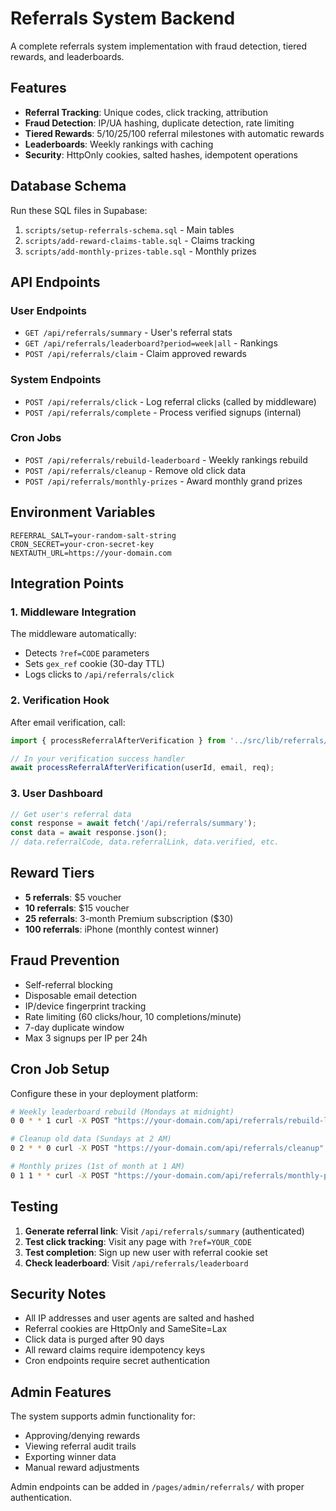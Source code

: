 # Referrals System Backend

A complete referrals system implementation with fraud detection, tiered rewards, and leaderboards.

## Features

- **Referral Tracking**: Unique codes, click tracking, attribution
- **Fraud Detection**: IP/UA hashing, duplicate detection, rate limiting
- **Tiered Rewards**: 5/10/25/100 referral milestones with automatic rewards
- **Leaderboards**: Weekly rankings with caching
- **Security**: HttpOnly cookies, salted hashes, idempotent operations

## Database Schema

Run these SQL files in Supabase:
1. `scripts/setup-referrals-schema.sql` - Main tables
2. `scripts/add-reward-claims-table.sql` - Claims tracking
3. `scripts/add-monthly-prizes-table.sql` - Monthly prizes

## API Endpoints

### User Endpoints
- `GET /api/referrals/summary` - User's referral stats
- `GET /api/referrals/leaderboard?period=week|all` - Rankings
- `POST /api/referrals/claim` - Claim approved rewards

### System Endpoints  
- `POST /api/referrals/click` - Log referral clicks (called by middleware)
- `POST /api/referrals/complete` - Process verified signups (internal)

### Cron Jobs
- `POST /api/referrals/rebuild-leaderboard` - Weekly rankings rebuild
- `POST /api/referrals/cleanup` - Remove old click data
- `POST /api/referrals/monthly-prizes` - Award monthly grand prizes

## Environment Variables

```env
REFERRAL_SALT=your-random-salt-string
CRON_SECRET=your-cron-secret-key
NEXTAUTH_URL=https://your-domain.com
```

## Integration Points

### 1. Middleware Integration
The middleware automatically:
- Detects `?ref=CODE` parameters
- Sets `gex_ref` cookie (30-day TTL)
- Logs clicks to `/api/referrals/click`

### 2. Verification Hook
After email verification, call:
```typescript
import { processReferralAfterVerification } from '../src/lib/referrals/verification-hook';

// In your verification success handler
await processReferralAfterVerification(userId, email, req);
```

### 3. User Dashboard
```typescript
// Get user's referral data
const response = await fetch('/api/referrals/summary');
const data = await response.json();
// data.referralCode, data.referralLink, data.verified, etc.
```

## Reward Tiers

- **5 referrals**: $5 voucher
- **10 referrals**: $15 voucher  
- **25 referrals**: 3-month Premium subscription ($30)
- **100 referrals**: iPhone (monthly contest winner)

## Fraud Prevention

- Self-referral blocking
- Disposable email detection
- IP/device fingerprint tracking
- Rate limiting (60 clicks/hour, 10 completions/minute)
- 7-day duplicate window
- Max 3 signups per IP per 24h

## Cron Job Setup

Configure these in your deployment platform:

```bash
# Weekly leaderboard rebuild (Mondays at midnight)
0 0 * * 1 curl -X POST "https://your-domain.com/api/referrals/rebuild-leaderboard" -H "x-cron-secret: $CRON_SECRET"

# Cleanup old data (Sundays at 2 AM)  
0 2 * * 0 curl -X POST "https://your-domain.com/api/referrals/cleanup" -H "x-cron-secret: $CRON_SECRET"

# Monthly prizes (1st of month at 1 AM)
0 1 1 * * curl -X POST "https://your-domain.com/api/referrals/monthly-prizes" -H "x-cron-secret: $CRON_SECRET"
```

## Testing

1. **Generate referral link**: Visit `/api/referrals/summary` (authenticated)
2. **Test click tracking**: Visit any page with `?ref=YOUR_CODE`
3. **Test completion**: Sign up new user with referral cookie set
4. **Check leaderboard**: Visit `/api/referrals/leaderboard`

## Security Notes

- All IP addresses and user agents are salted and hashed
- Referral cookies are HttpOnly and SameSite=Lax
- Click data is purged after 90 days
- All reward claims require idempotency keys
- Cron endpoints require secret authentication

## Admin Features

The system supports admin functionality for:
- Approving/denying rewards
- Viewing referral audit trails  
- Exporting winner data
- Manual reward adjustments

Admin endpoints can be added in `/pages/admin/referrals/` with proper authentication.